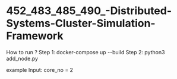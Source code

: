 # 452_483_485_490_-Distributed-Systems-Cluster-Simulation-Framework

How to run ?
Step 1:
docker-compose up --build
Step 2:
python3 add_node.py

example Input:
core_no = 2
